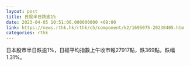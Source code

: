 ```yaml
---
layout: post
title: 日股半日跌逾1%
date: 2023-04-05 10:51:06.000000000 +08:00
link: https://news.rthk.hk/rthk/ch/component/k2/1695075-20230405.htm
categories: rthk
---
```


日本股市半日跌逾1%，日經平均指數上午收市報27917點，跌369點，跌幅1.31%。
